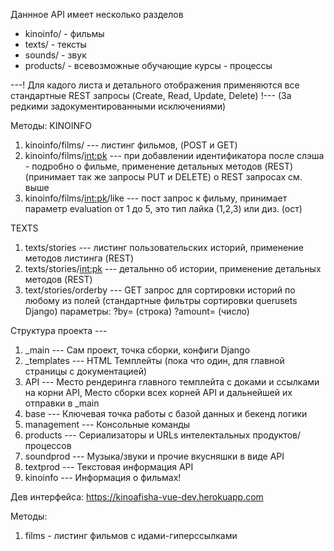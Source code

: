 Даннное API имеет несколько разделов
 - kinoinfo/ - фильмы
 - texts/ - тексты
 - sounds/ - звук
 - products/ - всевозможные обучающие курсы - процессы
 
---! Для кадого листа и детального отображения применяются все стандартные REST запросы (Create, Read, Update, Delete) !---
(За редкими задокументированными исключениями)



Методы:
KINOINFO
1) kinoinfo/films/  ---  листинг фильмов,
    (POST и  GET)
2) kinoinfo/films/<int:pk> --- при добавлении идентификатора после слэша - подробно о фильме, применение детальных методов (REST)
    (принимает так же запросы PUT и DELETE) о REST запросах см. выше
3) kinoinfo/films/<int:pk>/like --- пост запрос к фильму, принимает параметр evaluation от 1 до 5, это тип лайка (1,2,3) или диз. (ост)

TEXTS
1) texts/stories   ---   листинг пользовательских историй, применение методов листинга (REST)
2) texts/stories/<int:pk> --- детальнно об истории, применение детальных методов (REST)
3) text/stories/orderby  --- GET запрос для сортировки историй по любому из полей (стандартные фильтры сортировки querusets  Django) параметры: ?by= (строка)  ?amount= (число)

Структура проекта ---
1) _main --- Сам проект, точка сборки, конфиги Django
2) _templates  --- HTML Темплейты (пока что один, для главной страницы с документацией)
3) API --- Место рендеринга главного темплейта с доками и ссылками на корни API, Место сборки всех корней API и дальнейшей их отправки в  _main
4) base --- Ключевая точка работы с базой данных и бекенд логики
5) management --- Консольные команды
6) products --- Сериализаторы и URLs интелектальных продуктов/процессов
7) soundprod --- Музыка/звуки и прочие вкусняшки в виде API
8) textprod ---  Текстовая информация API
9) kinoinfo --- Информация о фильмах!

    
Дев интерфейса: https://kinoafisha-vue-dev.herokuapp.com

Методы:
1) films - листинг фильмов с идами-гиперссылками


